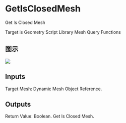 # GetIsClosedMesh

Get Is Closed Mesh

Target is Geometry Script Library Mesh Query Functions

## 图示

![]($-20221218-19115058.png)

## Inputs

Target Mesh: Dynamic Mesh Object Reference.  

## Outputs

Return Value: Boolean. Get Is Closed Mesh.

